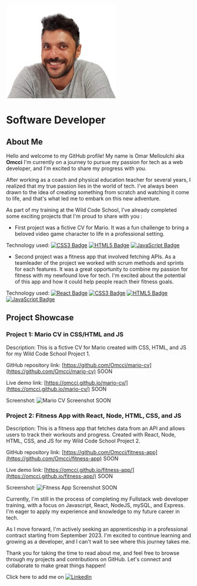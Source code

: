 <img src="./ppp.png" alt="Profile Picture" width="300" />
<h1>Software Developer</h1>

## About Me

Hello and welcome to my GitHub profile! My name is Omar Melloulchi aka <b>Omcci</b> I'm currently on a journey to pursue my passion for tech as a web developer, and I'm excited to share my progress with you.



After working as a coach and physical education teacher for several years, I realized that my true passion lies in the world of tech. I've always been drawn to the idea of creating something from scratch and watching it come to life, and that's what led me to embark on this new adventure.

As part of my training at the Wild Code School, I've already completed some exciting projects that I'm proud to share with you :
  - First project was a fictive CV for Mario. It was a fun challenge to bring a beloved video game character to life in a professional setting.
  
  Technology used: [![CSS3 Badge](https://img.shields.io/badge/CSS3-1572B6?style=for-the-badge&logo=css3&logoColor=white)](https://developer.mozilla.org/en-US/docs/Web/CSS)
  [![HTML5 Badge](https://img.shields.io/badge/HTML5-E34F26?style=for-the-badge&logo=html5&logoColor=white)](https://developer.mozilla.org/en-US/docs/Web/Guide/HTML/HTML5)
  [![JavaScript Badge](https://img.shields.io/badge/JavaScript-F7DF1E?style=for-the-badge&logo=JavaScript&logoColor=white)](https://developer.mozilla.org/en-US/docs/Web/JavaScript)
  
  - Second project was a fitness app that involved fetching APIs. As a teamleader of the project we worked with scrum methods and sprints for each features. It was a great opportunity to combine my passion for fitness with my newfound love for tech. I'm excited about the potential of this app and how it could help people reach their fitness goals. 

Technology used: [![React Badge](https://img.shields.io/badge/React-20232A?style=for-the-badge&logo=react&logoColor=61DAFB)](https://reactjs.org/)	[![CSS3 Badge](https://img.shields.io/badge/CSS3-1572B6?style=for-the-badge&logo=css3&logoColor=white)](https://developer.mozilla.org/en-US/docs/Web/CSS)
  [![HTML5 Badge](https://img.shields.io/badge/HTML5-E34F26?style=for-the-badge&logo=html5&logoColor=white)](https://developer.mozilla.org/en-US/docs/Web/Guide/HTML/HTML5)
  [![JavaScript Badge](https://img.shields.io/badge/JavaScript-F7DF1E?style=for-the-badge&logo=JavaScript&logoColor=white)](https://developer.mozilla.org/en-US/docs/Web/JavaScript)

## Project Showcase

### Project 1: Mario CV in CSS/HTML and JS

Description: This is a fictive CV for Mario created with CSS, HTML, and JS for my Wild Code School Project 1.

GitHub repository link: [https://github.com/Omcci/mario-cv](https://github.com/Omcci/mario-cv) SOON

Live demo link: [https://omcci.github.io/mario-cv/](https://omcci.github.io/mario-cv/) SOON

Screenshot:
![Mario CV Screenshot](./mario-cv-screenshot.png) SOON

### Project 2: Fitness App with React, Node, HTML, CSS, and JS

Description: This is a fitness app that fetches data from an API and allows users to track their workouts and progress. Created with React, Node, HTML, CSS, and JS for my Wild Code School Project 2.

GitHub repository link: [https://github.com/Omcci/fitness-app](https://github.com/Omcci/fitness-app) SOON

Live demo link: [https://omcci.github.io/fitness-app/](https://omcci.github.io/fitness-app/) SOON

Screenshot:
![Fitness App Screenshot](./fitness-app-screenshot.png) SOON

Currently, I'm still in the process of completing my Fullstack web developer training, with a focus on Javascript, React, NodeJS, mySQL, and Express. I'm eager to apply my experience and knowledge to my future career in tech.

As I move forward, I'm actively seeking an apprenticeship in a professional contract starting from September 2023. I'm excited to continue learning and growing as a developer, and I can't wait to see where this journey takes me.

Thank you for taking the time to read about me, and feel free to browse through my projects and contributions on GitHub. Let's connect and collaborate to make great things happen!


Click here to add me on [![LinkedIn](https://img.shields.io/badge/LinkedIn-0077B5?style=for-the-badge&logo=linkedin&logoColor=white)](https://www.linkedin.com/in/omarmelloulchi/)
